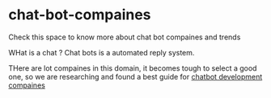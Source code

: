 # chat-bot-compaines
Check this space to know more about chat bot compaines and trends

WHat is a chat ?
Chat bots is a automated reply system. 

THere are lot compaines in this domain, it becomes tough to select a good one, so we are researching
and found a best guide for [chatbot development compaines](https://techcentred.com/top-10-ai-chatbot-development-companies-2020/)
